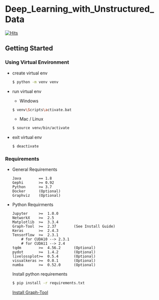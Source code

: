 # Deep_Learning_with_Unstructured_Data

[![Hits](https://hits.seeyoufarm.com/api/count/incr/badge.svg?url=https%3A%2F%2Fgithub.com%2FDMinghao%2FDeep_Learning_with_Unstructured_Data&count_bg=%23F81C1C&title_bg=%231E2330&icon=skyliner.svg&icon_color=%23F81C1C&title=Repo+View+Count&edge_flat=true)](https://hits.seeyoufarm.com)

## Getting Started

### Using Virtual Environment

- create virtual env

    ```bash
    $ python -m venv venv
    ```
- run virtual env
    - Windows
    ```bash
    $ venv\Scripts\activate.bat
    ```
    - Mac / Linux
    ```bash
    $ source venv/bin/activate
    ```
- exit virtual env
    ```bash 
    $ deactivate 
    ```

### Requirements 

- General Requirements 
    ```
    Java        == 1.8 
    Gephi       >= 0.92
    Python      >= 3.7
    Docker      (Optional)
    Graphviz    (Optional)
    ```
- Python Requirments 
    ```
    Jupyter     >=  1.0.0
    NetworkX    >=  2.5
    Matplotlib  >=  3.3.4
    Graph-Tool  >=  2.37        (See Install Guide)
    Keras       >=  2.4.3
    TensorFlow  >=  2.3.1  
        # for CUDA10 --> 2.3.1
        # for CUDA11 --> 2.4
    tqdm        >=  4.56.2      (Optional)
    pydot       >=  1.4.2       (Optional)
    livelossplot>=  0.5.4       (Optional)
    visualkeras >=  0.0.1       (Optional)
    numba       >=  0.52.0      (Optional)
    ```
    Install python requirements 
    ```bash
    $ pip install -r requirements.txt
    ```
    [Install Graph-Tool](./Use_GraphTool/README.md)

